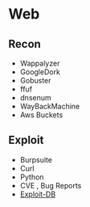 # Web

## Recon
- Wappalyzer
- GoogleDork
- Gobuster
- ffuf
- dnsenum
- WayBackMachine
- Aws Buckets
  
## Exploit
 - Burpsuite
 - Curl
 - Python
 - CVE , Bug Reports
 - [Exploit-DB](https://www.exploit-db.com/)
